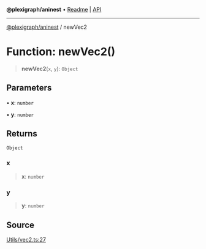 **@plexigraph/aninest** • [Readme](../README.md) \| [API](../globals.md)

***

[@plexigraph/aninest](../README.md) / newVec2

# Function: newVec2()

> **newVec2**(`x`, `y`): `Object`

## Parameters

• **x**: `number`

• **y**: `number`

## Returns

`Object`

### x

> **x**: `number`

### y

> **y**: `number`

## Source

[Utils/vec2.ts:27](https://github.com/plexigraph/aninest/blob/b607a0c/src/Utils/vec2.ts#L27)
